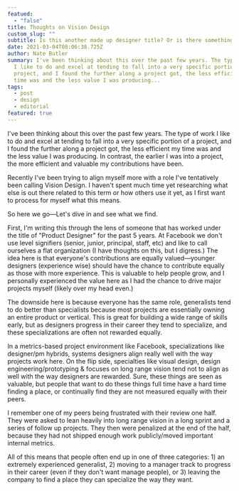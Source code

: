 ```yaml
---
featued:
  - "false"
title: Thoughts on Vision Design
custom_slug: ""
subtitle: Is this another made up designer title? Or is there something real here?
date: 2021-03-04T08:06:38.725Z
author: Nate Butler
summary: I've been thinking about this over the past few years. The type of work
  I like to do and excel at tending to fall into a very specific portion of a
  project, and I found the further along a project got, the less efficient my
  time was and the less value I was producing...
tags:
  - post
  - design
  - editorial
featured: true
---
```


I've been thinking about this over the past few years. The type of work I like to do and excel at tending to fall into a very specific portion of a project, and I found the further along a project got, the less efficient my time was and the less value I was producing. In contrast, the earlier I was into a project, the more efficient and valuable my contributions have been.

Recently I've been trying to align myself more with a role I've tentatively been calling Vision Design. I haven't spent much time yet researching what else is out there related to this term or how others use it yet, as I first want to process for myself what this means.‍

So here we go—Let's dive in and see what we find.

First, I'm writing this through the lens of someone that has worked under the title of "Product Designer" for the past 5 years. At Facebook we don't use level signifiers (senior, junior, principal, staff, etc) and like to call ourselves a flat organization (I have thoughts on this, but I digress.) The idea here is that everyone's contributions are equally valued—younger designers (experience wise) should have the chance to contribute equally as those with more experience. This is valuable to help people grow, and I personally experienced the value here as I had the chance to drive major projects myself (likely over my head even.)

The downside here is because everyone has the same role, generalists tend to do better than specialists because most projects are essentially owning an entire product or vertical. This is great for building a wide range of skills early, but as designers progress in their career they tend to specialize, and these specializations are often not rewarded equally.

In a metrics-based project environment like Facebook, specializations like designer/pm hybrids, systems designers align really well with the way projects work here. On the flip side, specialties like visual design, design engineering/prototyping & focuses on long range vision tend not to align as well with the way designers are rewarded. Sure, these things are seen as valuable, but people that want to do these things full time have a hard time finding a place, or continually find they are not measured equally with their peers.

I remember one of my peers being frustrated with their review one half. They were asked to lean heavily into long range vision in a long sprint and a series of follow up projects. They then were penalized at the end of the half, because they had not shipped enough work publicly/moved important internal metrics.

All of this means that people often end up in one of three categories: 1) an extremely experienced generalist, 2) moving to a manager track to progress in their career (even if they don't want manage people), or 3) leaving the company to find a place they can specialize the way they want.
